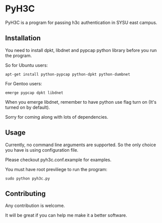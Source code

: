 PyH3C
=====

PyH3C is a program for passing h3c authentication in SYSU east campus.


Installation
-------

You need to install dpkt, libdnet and pypcap python library before you run the program.

So for Ubuntu users:

    apt-get install python-pypcap python-dpkt python-dumbnet

For Gentoo users:

    emerge pypcap dpkt libdnet

When you emerge libdnet, remember to have python use flag turn on (It's turned on by default).

Sorry for coming along with lots of dependencies.


Usage
-----

Currently, no command line arguments are supported.
So the only choice you have is using configuration file.

Please checkout pyh3c.conf.example for examples.

You must have root previliege to run the program:

    sudo python pyh3c.py


Contributing
------------

Any contribution is welcome.

It will be great if you can help me make it a better software.


